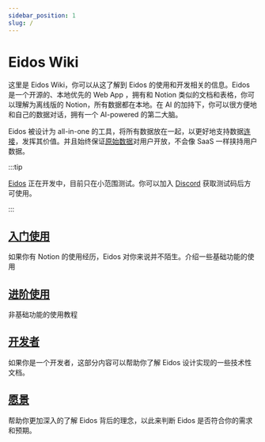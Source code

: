 ```yaml
---
sidebar_position: 1
slug: /
---
```


# Eidos Wiki

这里是 Eidos Wiki，你可以从这了解到 Eidos 的使用和开发相关的信息。Eidos 是一个开源的、本地优先的 Web App ，拥有和 Notion 类似的文档和表格，你可以理解为离线版的 Notion，所有数据都在本地。在 AI 的加持下，你可以很方便地和自己的数据对话，拥有一个 AI-powered 的第二大脑。

Eidos 被设计为 all-in-one 的工具，将所有数据放在一起，以更好地支持数据[连接](/vision/link)，发挥其价值。并且始终保证[原始数据](/vision/raw-data-now)对用户开放，不会像 SaaS 一样挟持用户数据。

:::tip

[Eidos](https://eidos.space) 正在开发中，目前只在小范围测试。你可以加入 [Discord](https://discord.gg/KAeDX8VEpK) 获取测试码后方可使用。

:::

## [入门使用](/category/getting-started)

如果你有 Notion 的使用经历，Eidos 对你来说并不陌生。介绍一些基础功能的使用

## [进阶使用](/category/how-to)

非基础功能的使用教程

## [开发者](/category/tech)

如果你是一个开发者，这部分内容可以帮助你了解 Eidos 设计实现的一些技术性文档。

## [愿景](/category/vision)

帮助你更加深入的了解 Eidos 背后的理念，以此来判断 Eidos 是否符合你的需求和预期。
